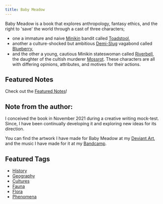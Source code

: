 ```yaml
---
title: Baby Meadow
---
```

Baby Meadow is a book that explores anthropology, fantasy ethics, and the right to 'save' the world through a cast of three characters;
- one a immature and naive [Minikin](species/fauna/minikin.md) bandit called [Toadstool](characters/toadstool.md),
- another a culture-shocked but ambitious [Demi-Slug](species/demi-slug.md) vagabond called [Blueberry](characters/blueberry.md),
- and the other a young, cautious Minikin stateswoman called [Riverbell](characters/Riverbell.md), the daughter of the cultish murderer [Mossrot](characters/mossrot.md).
These characters are all with differing opinions, attributes, and motives for their actions.
## Featured Notes
Check out the [Featured Notes](tags/featured)!
## Note from the author:
I conceived the book in November 2021 during a creative writing mock-test. Since, I have been continually developing it and exploring new ideas for its direction.

You can find the artwork I have made for Baby Meadow at my [Deviant Art](https://www.deviantart.com/pyxelmusic), and the music I have made for it at my [Bandcamp](https://pyxelm.bandcamp.com).
## Featured Tags
- [History](tags/lore)
- [Geography](tags/geography)
- [Cultures](tags/culture)
- [Fauna](tags/fauna)
- [Flora](tags/flora)
- [Phenomena](tags/phenomena)